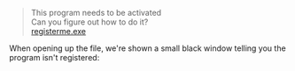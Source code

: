 >This program needs to be activated  
>Can you figure out how to do it?  
[registerme.exe](https://ctf.brixel.space/files/f36172553301b9fe376a4413e608399f/registerme.exe?token=eyJ1c2VyX2lkIjo1MDcsInRlYW1faWQiOjMyNSwiZmlsZV9pZCI6MjF9.X-4whA.q_eru0qH29g_cZLd1dkyiEecCyw)  

When opening up the file, we're shown a small black window telling you the program isn't registered:

